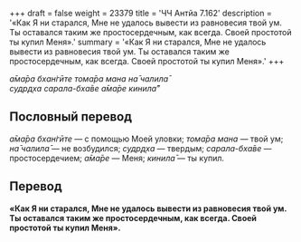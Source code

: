 +++
draft = false
weight = 23379
title = 'ЧЧ Антйа 7.162'
description = '«Как Я ни старался, Мне не удалось вывести из равновесия твой ум. Ты оставался таким же простосердечным, как всегда. Своей простотой ты купил Меня».'
summary = '«Как Я ни старался, Мне не удалось вывести из равновесия твой ум. Ты оставался таким же простосердечным, как всегда. Своей простотой ты купил Меня».'
+++

_а̄ма̄ра бхан̇гӣте тома̄ра мана на̄ чалила̄  
судр̣д̣ха сарала-бха̄ве а̄ма̄ре кинила̄”_

## Пословный перевод

_а̄ма̄ра_ _бхан̇гӣте_ — с помощью Моей уловки; _тома̄ра_ _мана_ — твой ум; _на̄_ _чалила̄_ — не возбудился; _судр̣д̣ха_ — твердым; _сарала_\-_бха̄ве_ — простосердечием; _а̄ма̄ре_ — Меня; _кинила̄_ — ты купил.

## Перевод

**«Как Я ни старался, Мне не удалось вывести из равновесия твой ум. Ты оставался таким же простосердечным, как всегда. Своей простотой ты купил Меня».**
